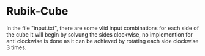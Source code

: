 # Rubik-Cube
In the file "input.txt", there are some vlid input combinations for each side of the cube
It will begin by solvung the sides clockwise, no implemention for anti clockwise is done as it can be achieved by rotating each side clockwise 3 times.
